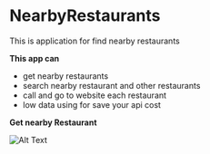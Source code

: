 # NearbyRestaurants
This is application for find nearby restaurants

**This app can**
- get nearby restaurants
- search nearby restaurant and other restaurants
- call and go to website each restaurant
- low data using for save your api cost

**Get nearby Restaurant**

![Alt Text](https://media.giphy.com/media/SS2QRFzVRQfoO8YCzm/giphy.gif)

